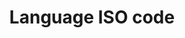 ---
title: 'Language ISO code'
field: 'dcterms.language'
slug: 'dcterms-language'
description: 'A language of the resource. Terms should be in lower case ISO 639-1 (aka Alpha 2) format.'
comment: 'Select from control list'
required: False
vocabulary: 'vocabulary.txt'
module: 'Form'
cluster: 'Global'
policy: 'Controlled value. Single select from control list.'
layout: 'home'
---